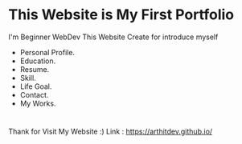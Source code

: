# This Website is My First Portfolio
I'm Beginner WebDev This Website Create for 
introduce myself 
* Personal Profile.
* Education.
* Resume.
* Skill.
* Life Goal.
* Contact.
* My Works.
#
Thank for Visit My Website :)
Link : https://arthitdev.github.io/
